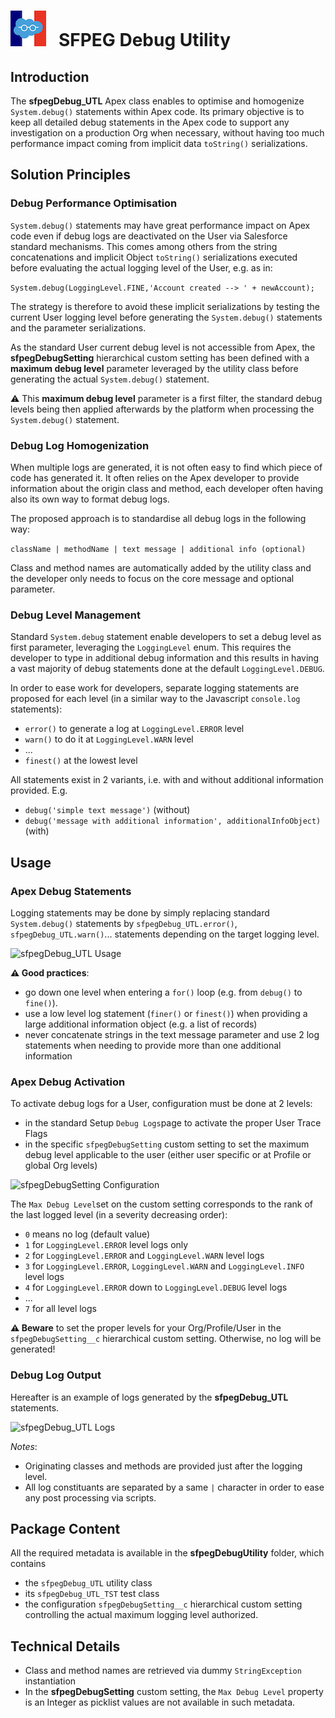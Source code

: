 
# ![Logo](/media/Logo.png) &nbsp; SFPEG Debug Utility

## Introduction

The **sfpegDebug_UTL** Apex class enables to optimise and homogenize `System.debug()` statements within
Apex code. Its primary objective is to keep all detailed debug statements in the Apex code to support
any investigation on a production Org when necessary, without having too much performance impact coming
from implicit data `toString()` serializations.

## Solution Principles

### Debug Performance Optimisation

`System.debug()` statements may have great performance impact on Apex code even if debug logs
are deactivated on the User via Salesforce standard mechanisms. This comes among others from the 
string concatenations and implicit Object `toString()` serializations executed before evaluating
the actual logging level of the User, e.g. as in:

```System.debug(LoggingLevel.FINE,'Account created --> ' + newAccount);```

The strategy is therefore to avoid these implicit serializations by testing the current User
logging level before generating the `System.debug()` statements and the parameter serializations.

As the standard User current debug level is not accessible from Apex, the **sfpegDebugSetting**
hierarchical custom setting has been defined with a **maximum debug level** parameter leveraged 
by the utility class before generating the actual `System.debug()` statement.

⚠️ This **maximum debug level** parameter is a first filter, the standard debug levels being then
applied afterwards by the platform when processing the `System.debug()` statement.

### Debug Log Homogenization

When multiple logs are generated, it is not often easy to find which piece of code has
generated it. It often relies on the Apex developer to provide information about the 
origin class and method, each developer often having also its own way to format debug logs.

The proposed approach is to standardise all debug logs in the following way:

```className | methodName | text message | additional info (optional)```

Class and method names are automatically added by the utility class and the developer
only needs to focus on the core message and optional parameter.

### Debug Level Management

Standard `System.debug` statement enable developers to set a debug level as first 
parameter, leveraging the `LoggingLevel` enum. This requires the developer to type
in additional debug information and this results in having a vast majority of
debug statements done at the default `LoggingLevel.DEBUG`.

In order to ease work for developers, separate logging statements are proposed 
for each level (in a similar way to the Javascript `console.log` statements):
* `error()` to generate a log at `LoggingLevel.ERROR` level
* `warn()` to do it at `LoggingLevel.WARN` level
* ...
* `finest()` at the lowest level

All statements exist in 2 variants, i.e. with and without additional information
provided. E.g.
* `debug('simple text message')` (without)
* `debug('message with additional information', additionalInfoObject)` (with)


## Usage

### Apex Debug Statements

Logging statements may be done by simply replacing standard `System.debug()` statements
by `sfpegDebug_UTL.error()`, `sfpegDebug_UTL.warn()`... statements depending on the target
logging level.

![sfpegDebug_UTL Usage](/media/sfpegDebugUtilityUsage.png)

**⚠️ Good practices**:
* go down one level when entering a `for()` loop (e.g. from `debug()` to `fine()`).
* use a low level log statement (`finer()` or `finest()`) when providing a large additional
information object (e.g. a list of records)
* never concatenate strings in the text message parameter and use 2 log statements when
needing to provide more than one additional information


### Apex Debug Activation

To activate debug logs for a User, configuration must be done at 2 levels:
* in the standard Setup `Debug Logs`page to activate the proper User Trace Flags
* in the specific `sfpegDebugSetting` custom setting to set the maximum debug
level applicable to the user (either user specific or at Profile or
global Org levels)

![sfpegDebugSetting Configuration](/media/sfpegDebugUtilityConfig.png)

The `Max Debug Level`set on the custom setting corresponds to the rank of the last
logged level (in a severity decreasing order):
* `0` means no log (default value)
* `1` for `LoggingLevel.ERROR` level logs only
* `2` for `LoggingLevel.ERROR` and `LoggingLevel.WARN` level logs
* `3` for `LoggingLevel.ERROR`, `LoggingLevel.WARN` and `LoggingLevel.INFO` level logs
* `4` for `LoggingLevel.ERROR` down to `LoggingLevel.DEBUG` level logs
* ...
* `7` for all level logs

**⚠️ Beware** to set the proper levels for your Org/Profile/User in the `sfpegDebugSetting__c`
hierarchical custom setting. Otherwise, no log will be generated!


### Debug Log Output

Hereafter is an example of logs generated by the **sfpegDebug_UTL** statements.

![sfpegDebug_UTL Logs](/media/sfpegDebugUtilityUsage.png)

_Notes_:
* Originating classes and methods are provided just after the logging level.
* All log constituants are separated by a same `|`  character in order to ease any 
post processing via scripts.


## Package Content

All the required metadata is available in the **sfpegDebugUtility** folder, which contains
* the `sfpegDebug_UTL` utility class
* its `sfpegDebug_UTL_TST` test class
* the configuration `sfpegDebugSetting__c` hierarchical custom setting controlling the
actual maximum logging level authorized.


## Technical Details

* Class and method names are retrieved via dummy `StringException` instantiation
* In the **sfpegDebugSetting** custom setting, the `Max Debug Level` property is an Integer
as picklist values are not available in such metadata. 